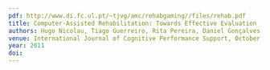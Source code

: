 ```yaml
---
pdf: http://www.di.fc.ul.pt/~tjvg/amc/rehabgaming//files/rehab.pdf
title: Computer-Assisted Rehabilitation: Towards Effective Evaluation
authors: Hugo Nicolau, Tiago Guerreiro, Rita Pereira, Daniel Gonçalves, Joaquim Jorge
venue: International Journal of Cognitive Performance Support, October, 2011
year: 2011
doi: 
---
```

